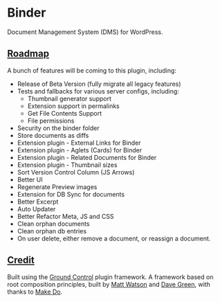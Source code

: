 # Binder

Document Management System (DMS) for WordPress.

## [Roadmap](#roadmap)
A bunch of features will be coming to this plugin, including:

- Release of Beta Version (fully migrate all legacy features)
- Tests and fallbacks for various server configs, including:
	- Thumbnail generator support
	- Extension support in permalinks
	- Get File Contents Support
	- File permissions
- Security on the binder folder
- Store documents as diffs
- Extension plugin - External Links for Binder
- Extension plugin - Aglets (Cards) for Binder
- Extension plugin - Related Documents for Binder
- Extension plugin - Thumbnail sizes
- Sort Version Control Column (JS Arrows)
- Better UI
- Regenerate Preview images
- Extension for DB Sync for documents
- Better Excerpt
- Auto Updater
- Better Refactor Meta, JS and CSS
- Clean orphan documents
- Clean orphan db entries
- On user delete, either remove a document, or reassign a document.

## [Credit](#credit)

Built using the [Ground Control](https://github.com/mwtsn/ground-control) plugin framework. A framework based on root composition principles, built by [Matt Watson](https://github.com/mwtsn/) and [Dave Green](https://github.com/davetgreen/), with thanks to [Make Do](https://www.makedo.net/).
